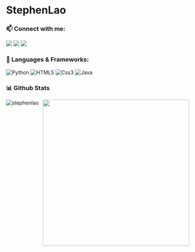 
<h1>StephenLao</h1>

### 📫 Connect with me:

  [![](https://img.shields.io/badge/-@Stephenlao24-%23181717?style=for-the-badge&logo=github)](https://github.com/Stephenlao)
  [![](https://img.shields.io/badge/-@Stephenlao-%231DA1F2?style=for-the-badge&logo=facebook&logoColor=ffffff)](https://www.facebook.com/kobebryant.6011/)
  [![](https://img.shields.io/badge/-@Stephenl24-%23E1306C?style=for-the-badge&logo=instagram&logoColor=ffffff)](https://www.instagram.com/stephenl_24/)



### 🔨 Languages & Frameworks:

![Python](https://img.shields.io/badge/-Python-14354C.svg?style=for-the-badge&logo=Python&logoColor=ffffff)
![HTML5](https://img.shields.io/badge/-HTML-E34F26?style=for-the-badge&logo=HTML5&logoColor=ffffff)
![Css3](https://img.shields.io/badge/-CSS-%23E1306C?style=for-the-badge&logo=CSS3&logoColor=ffffff)
![Java](https://img.shields.io/badge/-Java-E34A86?style=for-the-badge&logo=java&logoColor=ffffff)



### 📊 Github Stats

  <p><img align = "left"src="https://github-readme-stats.vercel.app/api?username=stephenlao&show_icons=true&locale=en&theme=dracula&width=150" alt="stephenlao" /></p>
  <p>&nbsp;<img align = "center" <p>&nbsp;<img align = "center" margin-bottom = "500" src="https://github-readme-stats.vercel.app/api/top-langs?username=Stephenlao&locale=en&hide_title=false&layout=compact&card&langs_count=5&theme=dracula&hide_border=false" width="400 alt="languages graph"  /></p>





